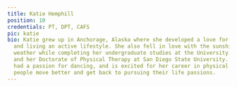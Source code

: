 ```yaml
---
title: Katie Hemphill
position: 10
credentials: PT, DPT, CAFS
pic: katie
bio: Katie grew up in Anchorage, Alaska where she developed a love for the outdoors
  and living an active lifestyle. She also fell in love with the sunshine and warmer
  weather while completing her undergraduate studies at the University of San Diego
  and her Doctorate of Physical Therapy at San Diego State University. Katie has always
  had a passion for dancing, and is excited for her career in physical therapy helping
  people move better and get back to pursuing their life passions.
---
```


